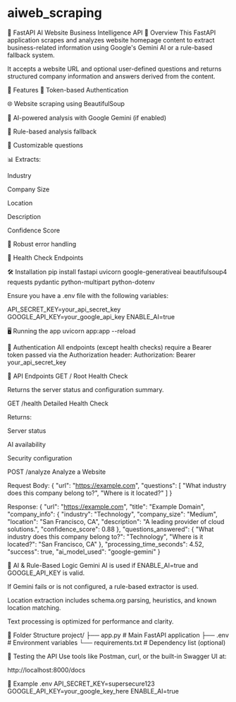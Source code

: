 # aiweb_scraping
📘 FastAPI AI Website Business Intelligence API
🧠 Overview
This FastAPI application scrapes and analyzes website homepage content to extract business-related information using Google's Gemini AI or a rule-based fallback system.

It accepts a website URL and optional user-defined questions and returns structured company information and answers derived from the content.

🚀 Features
🔐 Token-based Authentication

🌐 Website scraping using BeautifulSoup

🤖 AI-powered analysis with Google Gemini (if enabled)

🧠 Rule-based analysis fallback

📄 Customizable questions

📊 Extracts:

Industry

Company Size

Location

Description

Confidence Score

🔧 Robust error handling

🔄 Health Check Endpoints

🛠️ Installation
pip install fastapi uvicorn google-generativeai beautifulsoup4 requests pydantic python-multipart python-dotenv

Ensure you have a .env file with the following variables:

API_SECRET_KEY=your_api_secret_key
GOOGLE_API_KEY=your_google_api_key
ENABLE_AI=true

🖥️ Running the app
uvicorn app:app --reload

🔐 Authentication
All endpoints (except health checks) require a Bearer token passed via the Authorization header:
Authorization: Bearer your_api_secret_key

📡 API Endpoints
GET /
Root Health Check

Returns the server status and configuration summary.

GET /health
Detailed Health Check

Returns:

Server status

AI availability

Security configuration

POST /analyze
Analyze a Website

Request Body:
{
  "url": "https://example.com",
  "questions": [
    "What industry does this company belong to?",
    "Where is it located?"
  ]
}

Response:
{
  "url": "https://example.com",
  "title": "Example Domain",
  "company_info": {
    "industry": "Technology",
    "company_size": "Medium",
    "location": "San Francisco, CA",
    "description": "A leading provider of cloud solutions.",
    "confidence_score": 0.88
  },
  "questions_answered": {
    "What industry does this company belong to?": "Technology",
    "Where is it located?": "San Francisco, CA"
  },
  "processing_time_seconds": 4.52,
  "success": true,
  "ai_model_used": "google-gemini"
}

🤖 AI & Rule-Based Logic
Gemini AI is used if ENABLE_AI=true and GOOGLE_API_KEY is valid.

If Gemini fails or is not configured, a rule-based extractor is used.

Location extraction includes schema.org parsing, heuristics, and known location matching.

Text processing is optimized for performance and clarity.

📂 Folder Structure
project/
├── app.py                # Main FastAPI application
├── .env                  # Environment variables
└── requirements.txt      # Dependency list (optional)

🧪 Testing the API
Use tools like Postman, curl, or the built-in Swagger UI at:

http://localhost:8000/docs

📝 Example .env
API_SECRET_KEY=supersecure123
GOOGLE_API_KEY=your_google_key_here
ENABLE_AI=true
